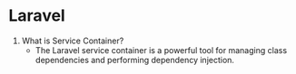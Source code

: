 # Laravel

1) What is Service Container?
    * The Laravel service container is a powerful tool for managing class dependencies and performing dependency injection. 
